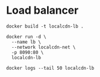 # Load balancer

```
docker build -t localcdn-lb .
```

```
docker run -d \
  --name lb \
  --network localcdn-net \
  -p 8090:80 \
  localcdn-lb
```

```
docker logs --tail 50 localcdn-lb
```
